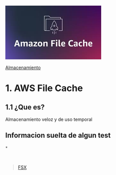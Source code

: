 ![Amazon File Cache](../../00_assets/Almacenamiento/filecache-logo.jpeg)

[Almacenamiento](../../02-Almacenamiento/)

# 1. AWS File Cache

## 1.1 ¿Que es?

Almacenamiento veloz y de uso temporal

## Informacion suelta de algun test

    *


<br/>

> [FSX](./fsx.md)

<br/>